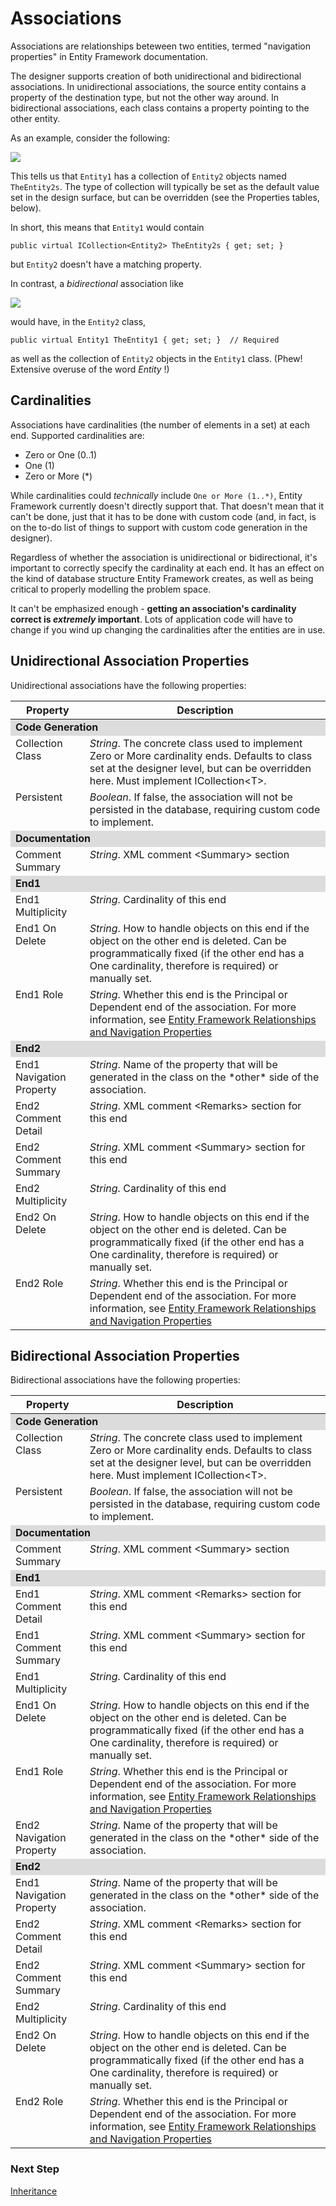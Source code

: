 # Associations

Associations are relationships beteween two entities, termed "navigation properties" in Entity Framework documentation.

The designer supports creation of both unidirectional and bidirectional associations. In unidirectional associations, the source
entity contains a property of the destination type, but not the other way around. In bidirectional associations,
each class contains a property pointing to the other entity.

As an example, consider the following:

<img src="https://raw.githubusercontent.com/wiki/msawczyn/EFDesigner/images/Unidirectional.jpg">

This tells us that `Entity1` has a collection of `Entity2` objects named `TheEntity2s`. The type of collection will typically be set as the default value
set in the design surface, but can be overridden (see the Properties tables, below).

In short, this means that `Entity1` would contain

```
public virtual ICollection<Entity2> TheEntity2s { get; set; } 
```
   
but `Entity2` doesn't have a matching property.

In contrast, a *bidirectional* association like

<img src="https://raw.githubusercontent.com/wiki/msawczyn/EFDesigner/images/Bidirectional.jpg">

would have, in the `Entity2` class,

```
public virtual Entity1 TheEntity1 { get; set; }  // Required
```

as well as the collection of `Entity2` objects in the `Entity1` class. (Phew! Extensive overuse of the word *Entity* !)

## Cardinalities

Associations have cardinalities (the number of elements in a set) at each end. Supported cardinalities are:
- Zero or One (0..1)
- One (1)
- Zero or More (*)

While cardinalities could *technically* include `One or More (1..*)`, Entity Framework currently doesn't directly support that. That doesn't mean
that it can't be done, just that it has to be done with custom code (and, in fact, is on the to-do list of things
to support with custom code generation in the designer).

Regardless of whether the association is unidirectional or bidirectional, it's important to correctly specify the
cardinality at each end. It has an effect on the kind of database structure Entity Framework creates, as well as 
being critical to properly modelling the problem space. 

It can't be emphasized enough - **getting an association's cardinality correct is *extremely* important**. Lots of application code 
will have to change if you wind up changing the cardinalities after the entities are in use.
 
## Unidirectional Association Properties
Unidirectional associations have the following properties:

<table>
<thead>
<tr><th valign="top"><b>Property</b></th><th valign="top"><b>Description</b></th></tr>
</thead>
<tbody>
<tr><td colspan="2" style="background-color: gainsboro"><b>Code Generation</b></td></tr>
<tr><td valign="top">Collection Class</td><td valign="top"><i>String</i>. The concrete class used to implement Zero or More cardinality ends. Defaults to class set at the designer level, but can be overridden here. Must implement ICollection&lt;T&gt;.</td></tr>
<tr><td valign="top">Persistent</td><td valign="top"><i>Boolean</i>. If false, the association will not be persisted in the database, requiring custom code to implement.</td></tr>
<tr><td colspan="2" style="background-color: gainsboro"><b>Documentation</b></td></tr>
<tr><td valign="top">Comment Summary</td><td valign="top"><i>String</i>. XML comment &lt;Summary&gt; section</td></tr>
<tr><td colspan="2" style="background-color: gainsboro"><b>End1</b></td></tr>
<tr><td valign="top">End1 Multiplicity</td><td valign="top"><i>String</i>. Cardinality of this end</td></tr>
<tr><td valign="top">End1 On Delete</td><td valign="top"><i>String</i>. How to handle objects on this end if the object on the other end is deleted. Can be programmatically fixed (if the other end has a One cardinality, therefore is required) or manually set.</td></tr>
<tr><td valign="top">End1 Role</td><td valign="top"><i>String</i>. Whether this end is the Principal or Dependent end of the association. For more information, see <a href="https://msdn.microsoft.com/en-us/library/jj713564(v=vs.113).aspx">Entity Framework Relationships and Navigation Properties</a></td></tr>
<tr><td colspan="2" style="background-color: gainsboro"><b>End2</b></td></tr>
<tr><td valign="top">End1 Navigation Property</td><td valign="top"><i>String</i>. Name of the property that will be generated in the class on the *other* side of the association.</td></tr>
<tr><td valign="top">End2 Comment Detail</td><td valign="top"><i>String</i>. XML comment &lt;Remarks&gt; section for this end</td></tr>
<tr><td valign="top">End2 Comment Summary</td><td valign="top"><i>String</i>. XML comment &lt;Summary&gt; section for this end</td></tr>
<tr><td valign="top">End2 Multiplicity</td><td valign="top"><i>String</i>. Cardinality of this end</td></tr>
<tr><td valign="top">End2 On Delete</td><td valign="top"><i>String</i>. How to handle objects on this end if the object on the other end is deleted. Can be programmatically fixed (if the other end has a One cardinality, therefore is required) or manually set.</td></tr>
<tr><td valign="top">End2 Role</td><td valign="top"><i>String</i>. Whether this end is the Principal or Dependent end of the association. For more information, see <a href="https://msdn.microsoft.com/en-us/library/jj713564(v=vs.113).aspx">Entity Framework Relationships and Navigation Properties</a></td></tr>
</tbody>
</table>


## Bidirectional Association Properties

Bidirectional associations have the following properties:

<table>
<thead>
<tr><th valign="top"><b>Property</b></th><th valign="top"><b>Description</b></th></tr>
</thead>
<tbody>
<tr><td colspan="2" style="background-color: gainsboro"><b>Code Generation</b></td></tr>
<tr><td valign="top">Collection Class</td><td valign="top"><i>String</i>. The concrete class used to implement Zero or More cardinality ends. Defaults to class set at the designer level, but can be overridden here. Must implement ICollection&lt;T&gt;.</td></tr>
<tr><td valign="top">Persistent</td><td valign="top"><i>Boolean</i>. If false, the association will not be persisted in the database, requiring custom code to implement.</td></tr>
<tr><td colspan="2" style="background-color: gainsboro"><b>Documentation</b></td></tr>
<tr><td valign="top">Comment Summary</td><td valign="top"><i>String</i>. XML comment &lt;Summary&gt; section</td></tr>
<tr><td colspan="2" style="background-color: gainsboro"><b>End1</b></td></tr>
<tr><td valign="top">End1 Comment Detail</td><td valign="top"><i>String</i>. XML comment &lt;Remarks&gt; section for this end</td></tr>
<tr><td valign="top">End1 Comment Summary</td><td valign="top"><i>String</i>. XML comment &lt;Summary&gt; section for this end</td></tr>
<tr><td valign="top">End1 Multiplicity</td><td valign="top"><i>String</i>. Cardinality of this end</td></tr>
<tr><td valign="top">End1 On Delete</td><td valign="top"><i>String</i>. How to handle objects on this end if the object on the other end is deleted. Can be programmatically fixed (if the other end has a One cardinality, therefore is required) or manually set.</td></tr>
<tr><td valign="top">End1 Role</td><td valign="top"><i>String</i>. Whether this end is the Principal or Dependent end of the association. For more information, see <a href="https://msdn.microsoft.com/en-us/library/jj713564(v=vs.113).aspx">Entity Framework Relationships and Navigation Properties</a></td></tr>
<tr><td valign="top">End2 Navigation Property</td><td valign="top"><i>String</i>. Name of the property that will be generated in the class on the *other* side of the association.</td></tr>
<tr><td colspan="2" style="background-color: gainsboro"><b>End2</b></td></tr>
<tr><td valign="top">End1 Navigation Property</td><td valign="top"><i>String</i>. Name of the property that will be generated in the class on the *other* side of the association.</td></tr>
<tr><td valign="top">End2 Comment Detail</td><td valign="top"><i>String</i>. XML comment &lt;Remarks&gt; section for this end</td></tr>
<tr><td valign="top">End2 Comment Summary</td><td valign="top"><i>String</i>. XML comment &lt;Summary&gt; section for this end</td></tr>
<tr><td valign="top">End2 Multiplicity</td><td valign="top"><i>String</i>. Cardinality of this end</td></tr>
<tr><td valign="top">End2 On Delete</td><td valign="top"><i>String</i>. How to handle objects on this end if the object on the other end is deleted. Can be programmatically fixed (if the other end has a One cardinality, therefore is required) or manually set.</td></tr>
<tr><td valign="top">End2 Role</td><td valign="top"><i>String</i>. Whether this end is the Principal or Dependent end of the association. For more information, see <a href="https://msdn.microsoft.com/en-us/library/jj713564(v=vs.113).aspx">Entity Framework Relationships and Navigation Properties</a></td></tr>
</tbody>
</table>

### Next Step 
[Inheritance](Inheritance)
